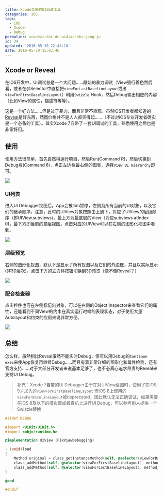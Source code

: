 ```yaml
---
title: Xcode自带的UI调试工具
categories: iOS
tags:
  - iOS
  - Xcode
  - Debug
permalink: xcodezi-dai-de-uidiao-shi-gong-ju
id: 34
updated: '2016-05-30 22:43:18'
date: 2016-05-30 15:03:46
---
```


## Xcode or Reveal

在iOS开发中，UI调试总是一个大问题……原始的暴力调试（View强行着色然后看，或者在@Selector中直接把`viewForLastBaselineLayout`或者`viewForFirstBaselineLayout`）利用`Swizzle` Hook，然后Debug输出相应的内容（比如View的属性，描述符等等）。

这是一个好方法……但是过于暴力，而且非常不直观。虽然iOS开发者都知道的[Reveal](http://revealapp.com)是好东西，然而价格并不是人人都买得起……（不过对iOS专业开发者确实是一个必备的工具）。其实Xcode 7自带了一套UI调试的工具，熟悉使用之后也是非常好用。

## 使用

使用方法很简单，首先自然得运行项目，然后Run(Command R)，然后切换到Debug栏(Command 6)，点击左边栏最右侧的图表，选择`View UI Hierarchy`即可。

![](http://7xsf4p.com1.z0.glb.clouddn.com/image/d/b8/3ee5a4bd1289d16d36db566f3bf1e.png)

### UI列表

进入UI Debugger视图后，App会被lldb暂停，左侧为所有当前的UI对象，以及它们的继承顺序。注意，此时的UIView对象按照由上到下，对应了UIView的层级顺序（即UIView.subviews)，最上方为最底层的View（对应subviews atIndex 0)，最下方即当前的顶层视图。点击对应的UIView可以在右侧的图形化视图中看到。

![](http://7xsf4p.com1.z0.glb.clouddn.com/image/a/72/a576918da1fc5658bccaab351b669.png)

### 层级预览

右侧的图形化视图，默认下是显示了所有视图以及它们的外边框，并且以实际显示(非3D层次)。点击下方的立方体按钮切换到3D预览（像不像Reveal？）

![](http://7xsf4p.com1.z0.glb.clouddn.com/image/5/8b/c05da0308cc5f1b90e1ee80e14756.png)

### 配合检查器

点击控件也可在左侧标记出对象，可以在右侧的Object Inspector来查看它们的属性，还能看到不同View的约束在真实运行时候的表现状态，对于使用大量Autolayout和约束的应用来说非常方便。

![](http://7xsf4p.com1.z0.glb.clouddn.com/image/0/4a/c340caefd7bd60c6deb7dd07eef43.png)

## 总结

怎么样，虽然相比Reveal虽然不能实时Debug，但可以用Debug的`Continue exec`来使App恢复再继续Debug……而且有着非常详细的图形化和属性检测，还有官方支持……对于大部分开发者来说基本足够了，也不必真心追求昂贵的Reveal来支持UI Debug。

> 补充：Xcode 7自带的UI Debugger由于在对UIView绘图时，使用了在iOS 9才加入的`viewForFirstBaselineLayout`
而iOS 8上使用的`viewForBaselineLayout`被deprecated，因此默认无法正确调试，如果需要在iOS 8及以下的模拟器或者真机上进行UI Debug，可以参考别人提供一个Swizzle替换

```objectivec
#ifdef DEBUG

#import <UIKit/UIKit.h>
#import <objc/runtime.h>

@implementation UIView (FixViewDebugging)

+ (void)load
{
    Method original = class_getInstanceMethod(self, @selector(viewForBaselineLayout));
    class_addMethod(self, @selector(viewForFirstBaselineLayout), method_getImplementation(original), method_getTypeEncoding(original));
    class_addMethod(self, @selector(viewForLastBaselineLayout), method_getImplementation(original), method_getTypeEncoding(original));
}

@end

#endif
```